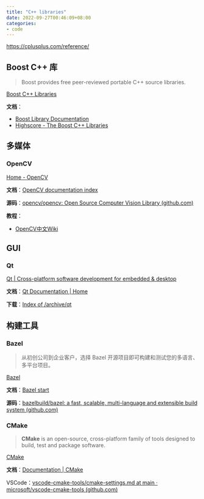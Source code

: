 ```yaml
---
title: "C++ libraries"
date: 2022-09-27T00:46:09+08:00
categories:
- code
---
```


<https://cplusplus.com/reference/>

## Boost C++ 库

> Boost provides free peer-reviewed portable C++ source libraries.

[Boost C++ Libraries](https://www.boost.org/)

**文档**：

- [Boost Library Documentation](https://www.boost.org/doc/libs/)
- [Highscore - The Boost C++ Libraries](http://zh.highscore.de/cpp/boost/)

## 多媒体

### OpenCV

[Home - OpenCV](https://opencv.org/)

**文档**：[OpenCV documentation index](https://docs.opencv.org/)

**源码**：[opencv/opencv: Open Source Computer Vision Library (github.com)](https://github.com/opencv/opencv/)

**教程**：

- [OpenCV中文Wiki](http://wiki.opencv.org.cn/index.php/%E9%A6%96%E9%A1%B5)

## GUI

### Qt

[Qt | Cross-platform software development for embedded & desktop](https://www.qt.io/)

**文档**：[Qt Documentation | Home](https://doc.qt.io/)

**下载**：[Index of /archive/qt](https://download.qt.io/archive/qt/)

## 构建工具

### Bazel

>从初创公司到企业客户，选择 Bazel 开源项目即可构建和测试您的多语言、多平台项目。

[Bazel](https://bazel.build/)

**文档**：[Bazel start](https://bazel.build/start)

**源码**：[bazelbuild/bazel: a fast, scalable, multi-language and extensible build system (github.com)](https://github.com/bazelbuild/bazel/)

### CMake

> **CMake** is an open-source, cross-platform family of tools designed to build, test and package software.

[CMake](https://cmake.org/)

**文档**：[Documentation | CMake](https://cmake.org/documentation/)

VSCode：[vscode-cmake-tools/cmake-settings.md at main · microsoft/vscode-cmake-tools (github.com)](https://github.com/microsoft/vscode-cmake-tools/blob/main/docs/cmake-settings.md)
